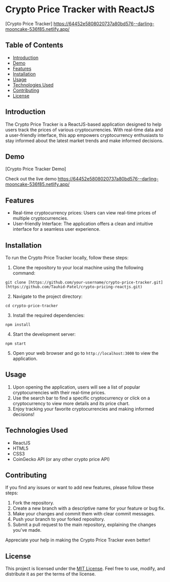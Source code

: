 # Crypto Price Tracker with ReactJS

[Crypto Price Tracker] 
https://64452e5808020737a80bd576--darling-mooncake-536f85.netlify.app/

## Table of Contents
- [Introduction](#introduction)
- [Demo](#demo)
- [Features](#features)
- [Installation](#installation)
- [Usage](#usage)
- [Technologies Used](#technologies-used)
- [Contributing](#contributing)
- [License](#license)

## Introduction
The Crypto Price Tracker is a ReactJS-based application designed to help users track the prices of various cryptocurrencies. With real-time data and a user-friendly interface, this app empowers cryptocurrency enthusiasts to stay informed about the latest market trends and make informed decisions.

## Demo
[Crypto Price Tracker Demo]

Check out the live demo 
https://64452e5808020737a80bd576--darling-mooncake-536f85.netlify.app/

## Features
- Real-time cryptocurrency prices: Users can view real-time prices of multiple cryptocurrencies.
- User-friendly Interface: The application offers a clean and intuitive interface for a seamless user experience.

## Installation
To run the Crypto Price Tracker locally, follow these steps:

1. Clone the repository to your local machine using the following command:
```
git clone [https://github.com/your-username/crypto-price-tracker.git](https://github.com/Tauhid-Patel/crypto-pricing-reactjs.git)
```

2. Navigate to the project directory:
```
cd crypto-price-tracker
```

3. Install the required dependencies:
```
npm install
```

4. Start the development server:
```
npm start
```

5. Open your web browser and go to `http://localhost:3000` to view the application.

## Usage
1. Upon opening the application, users will see a list of popular cryptocurrencies with their real-time prices.
2. Use the search bar to find a specific cryptocurrency or click on a cryptocurrency to view more details and its price chart.
3. Enjoy tracking your favorite cryptocurrencies and making informed decisions!

## Technologies Used
- ReactJS
- HTML5
- CSS3
- CoinGecko API (or any other crypto price API)

## Contributing
If you find any issues or want to add new features, please follow these steps:

1. Fork the repository.
2. Create a new branch with a descriptive name for your feature or bug fix.
3. Make your changes and commit them with clear commit messages.
4. Push your branch to your forked repository.
5. Submit a pull request to the main repository, explaining the changes you've made.

Appreciate your help in making the Crypto Price Tracker even better!

## License
This project is licensed under the [MIT License](link-to-license). Feel free to use, modify, and distribute it as per the terms of the license.
